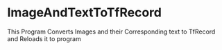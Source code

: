 # ImageAndTextToTfRecord
This Program Converts Images and their Corresponding text to TfRecord and Reloads it to program
